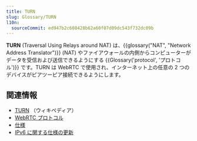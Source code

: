 ```yaml
---
title: TURN
slug: Glossary/TURN
l10n: 
  sourceCommit: ed947b2c608428b62a60f07d09dc543f732dc09b
---
```


**TURN** (Traversal Using Relays around NAT) は、{{glossary("NAT", "Network Address Translator")}} (NAT) やファイアウォールの内側からコンピューターがデータを受信および送信できるようにする {{Glossary('protocol', 'プロトコル')}} です。TURN は WebRTC で使用され、インターネット上の任意の 2 つのデバイスがピアツーピア接続できるようにします。

## 関連情報

- [TURN](https://ja.wikipedia.org/wiki/TURN) （ウィキペディア）
- [WebRTC プロトコル](/ja/docs/Web/API/WebRTC_API/Protocols)
- [仕様](https://www.ietf.org/rfc/rfc5766.txt)
- [IPv6 に関する仕様の更新](https://www.ietf.org/rfc/rfc6156.txt)

